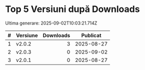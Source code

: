 # Top 5 Versiuni după Downloads

Ultima generare: 2025-09-02T10:03:21.714Z

| # | Versiune | Downloads | Publicat |
| - | - | -: | - |
| 1 | v2.0.2 | 3 | 2025-08-27 |
| 2 | v2.0.3 | 0 | 2025-09-02 |
| 3 | v2.0.1 | 0 | 2025-08-27 |
